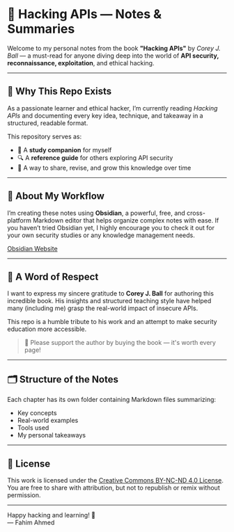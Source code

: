 # 📘 Hacking APIs — Notes & Summaries

Welcome to my personal notes from the book **"Hacking APIs"** by *Corey J. Ball* — a must-read for anyone diving deep into the world of **API security, reconnaissance, exploitation**, and ethical hacking.

---

## 🎯 Why This Repo Exists

As a passionate learner and ethical hacker, I’m currently reading _Hacking APIs_ and documenting every key idea, technique, and takeaway in a structured, readable format.

This repository serves as:  
- 🧠 A **study companion** for myself  
- 🔍 A **reference guide** for others exploring API security  
- 💬 A way to share, revise, and grow this knowledge over time

---

## 📝 About My Workflow

I’m creating these notes using **Obsidian**, a powerful, free, and cross-platform Markdown editor that helps organize complex notes with ease. If you haven’t tried Obsidian yet, I highly encourage you to check it out for your own security studies or any knowledge management needs.

[Obsidian Website](https://obsidian.md)

---

## 🙏 A Word of Respect

I want to express my sincere gratitude to **Corey J. Ball** for authoring this incredible book. His insights and structured teaching style have helped many (including me) grasp the real-world impact of insecure APIs.

This repo is a humble tribute to his work and an attempt to make security education more accessible.

> 📖 Please support the author by buying the book — it's worth every page!

---

## 🗂️ Structure of the Notes

Each chapter has its own folder containing Markdown files summarizing:  
- Key concepts  
- Real-world examples  
- Tools used  
- My personal takeaways

---
## 📄 License

This work is licensed under the [Creative Commons BY-NC-ND 4.0 License](https://creativecommons.org/licenses/by-nc-nd/4.0/).  
You are free to share with attribution, but not to republish or remix without permission.

---
Happy hacking and learning! 🚀  
— Fahim Ahmed